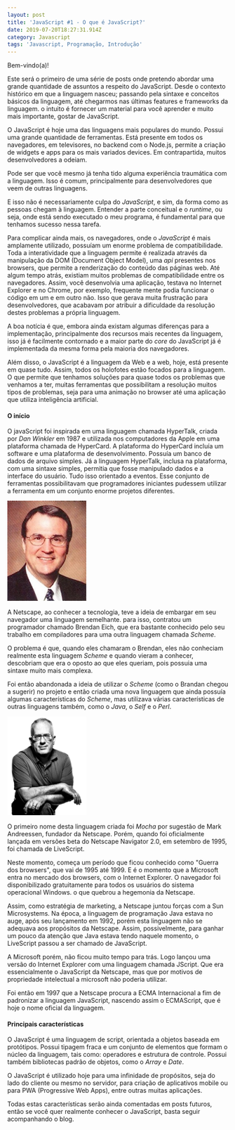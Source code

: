 ```yaml
---
layout: post
title: 'JavaScript #1 - O que é JavaScript?'
date: 2019-07-20T18:27:31.914Z
category: Javascript
tags: 'Javascript, Programação, Introdução'
---
```



Bem-vindo(a)!

Este será o primeiro de uma série de posts onde pretendo abordar uma grande quantidade de assuntos a respeito do JavaScript. Desde o contexto histórico em que a linguagem nasceu; passando pela sintaxe e conceitos básicos da linguagem, até chegarmos nas últimas features e frameworks da linguagem. o intuito é fornecer um material para você aprender e muito mais importante, gostar de JavaScript.

O JavaScript é hoje uma das linguagens mais populares do mundo. Possui uma grande quantidade de ferramentas. Está presente em todos os navegadores, em televisores, no backend com o Node.js, permite a criação de widgets e apps para os mais variados devices. Em contrapartida, muitos desenvolvedores a odeiam.

Pode ser que você mesmo já tenha tido alguma experiência traumática com a linguagem. Isso é comum, principalmente para desenvolvedores que veem de outras linguagens.

E isso não é necessariamente culpa do _JavaScript_, e sim, da forma como as pessoas chegam à linguagem. Entender a parte conceitual e o _runtime_, ou seja, onde está sendo executado o meu programa, é fundamental para que tenhamos sucesso nessa tarefa. 

Para complicar ainda mais, os navegadores, onde o _JavaScript_ é mais amplamente utilizado, possuíam um enorme problema de compatibilidade. Toda a interatividade que a linguagem permite é realizada através da manipulação da DOM (Document Object Model), uma _api_ presentes nos browsers, que permite a renderização do conteúdo das páginas web. Até algum tempo atrás, existiam muitos problemas de compatibilidade entre os navegadores. Assim, você desenvolvia uma aplicação, testava no Internet Explorer e no Chrome, por exemplo, frequente mente podia funcionar o código em um e em outro não. Isso que gerava muita frustração para desenvolvedores, que acabavam por atribuir a dificuldade da resolução destes problemas a própria linguagem. 

A boa notícia é que, embora ainda existam algumas diferenças para a implementação, principalmente dos recursos mais recentes da linguagem, isso já é facilmente contornado e a maior parte do _core_ do JavaScript já é implementada da mesma forma pela maioria dos navegadores.

Além disso, o JavaScript é a linguagem da Web e a web, hoje, está presente em quase tudo. Assim, todos os holofotes estão focados para a linguagem. O que permite que tenhamos soluções para quase todos os problemas que venhamos a ter, muitas ferramentas que possibilitam a resolução muitos tipos de problemas, seja para uma animação no browser até uma aplicação que utiliza inteligência artificial.

#### O início

O javaScript foi inspirada em uma linguagem chamada HyperTalk, criada por _Dan Winkler_ em 1987 e utilizada nos computadores da Apple em uma plataforma chamada de HyperCard. 
A plataforma do HyperCard incluía um software e uma plataforma de desenvolvimento. Possuía um banco de dados de arquivo simples. Já a linguagem HyperTalk, inclusa na plataforma, com uma sintaxe simples, permitia que fosse manipulado dados e a interface do usuário. Tudo isso orientado a eventos. Esse conjunto de ferramentas possibilitavam que programadores iniciantes pudessem utilizar a ferramenta em um conjunto enorme projetos diferentes.

<img src="/assets/danwinkler.jpg" title="Dan Winkler - Criador do HyperTalk" alt="Dan Winkler" width="180">

A Netscape, ao conhecer a tecnologia, teve a ideia de embargar em seu navegador uma linguagem semelhante. para isso, contratou um programador chamado Brendan Eich, que era bastante conhecido pelo seu trabalho em compiladores para uma outra linguagem chamada _Scheme_. 

O problema é que, quando eles chamaram o Brendan, eles não conheciam realmente esta linguagem _Scheme_ e quando vieram a conhecer, descobriam que era o oposto ao que eles queriam, pois possuia uma sintaxe muito mais complexa.

Foi então abandonada a ideia de utilizar o _Scheme_ (como o Brandan chegou a sugerir) no projeto e então criada uma nova linguagem que ainda possuía algumas características do _Scheme_, mas utilizava várias características de outras linguagens também, como o _Java_, o _Self_ e o _Perl_.

<img src="/assets/brendaneich.jpg" title="Brendan Eich - Criador do JavaScript" alt="Brendan Eich" width="180">

O primeiro nome desta linguagem criada foi *Mocha* por sugestão de Mark Andreessen, fundador da Netscape. Porém, quando foi oficialmente lançada em versões beta do Netscape Navigator 2.0, em setembro de 1995, foi chamada de LiveScript.

Neste momento, começa um período que ficou conhecido como "Guerra dos browsers", que vai de 1995 até 1999. E é o momento que a Microsoft entra no mercado dos browsers, com o Internet Explorer. O navegador foi disponibilizado gratuitamente para todos os usuários do sistema operacional Windows. o que quebrou a hegemonia da Netscape.

Assim, como estratégia de marketing, a Netscape juntou forças com a Sun Microsystems. Na época, a linguagem de programação Java estava no auge, após seu lançamento em 1992, porém esta linguagem não se adequava aos propósitos da Netscape. Assim, possivelmente, para ganhar um pouco da atenção que Java estava tendo naquele momento, o LiveScript passou a ser chamado de JavaScript.

A Microsoft porém, não ficou muito tempo para trás. Logo lançou uma versão do Internet Explorer com uma linguagem chamada JScript. Que era essencialmente o JavaScript da Netscape, mas que por motivos de propriedade intelectual a microsoft não poderia utilizar.

Foi então em 1997 que a Netscape procura a ECMA Internacional a fim de padronizar a linguagem JavaScript, nascendo assim o ECMAScript, que é hoje o nome oficial da linguagem.

#### Principais características

O JavaScript é uma linguagem de script, orientada a objetos baseada em protótipos. Possui tipagem fraca e um conjunto de elementos que formam o núcleo da linguagem, tais como: operadores e estrutura de controle. Possui também bibliotecas padrão de objetos, como o *Array* e *Date*.

O JavaScript é utilizado hoje para uma infinidade de propósitos, seja do lado do cliente ou mesmo no servidor, para criação de aplicativos mobile ou para PWA (Progressive Web Apps), entre outras muitas aplicações.

Todas estas características serão ainda comentadas em posts futuros, então se você quer realmente conhecer o JavaScript, basta seguir acompanhando o blog.


